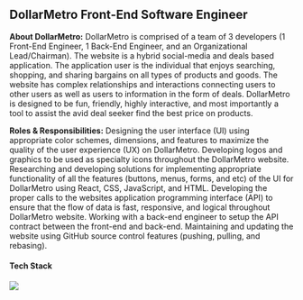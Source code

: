 ## DollarMetro Front-End Software Engineer 

**About DollarMetro:** DollarMetro is comprised of a team of 3 developers (1 Front-End Engineer, 1 Back-End Engineer, and an Organizational Lead/Chairman).  The website is a hybrid social-media and deals based application.  The application user is the individual that enjoys searching, shopping, and sharing bargains on all types of products and goods.  The website has complex relationships and interactions connecting users to other users as well as users to information in the form of deals.  DollarMetro is designed to be fun, friendly, highly interactive, and most importantly a tool to assist the avid deal seeker find the best price on products. 


**Roles & Responsibilities:** Designing the user interface (UI) using appropriate color schemes, dimensions, and features to maximize the quality of the user experience (UX) on DollarMetro.  Developing logos and graphics to be used as specialty icons throughout the DollarMetro website.  Researching and developing solutions for implementing appropriate functionality of all the features (buttons, menus, forms, and etc) of the UI for DollarMetro using React, CSS, JavaScript, and HTML.  Developing the proper calls to the websites application programming interface (API) to ensure that the flow of data is fast, responsive, and logical throughout DollarMetro website.  Working with a back-end engineer to setup the API contract between the front-end and back-end.  Maintaining and updating the website using GitHub source control features (pushing, pulling, and rebasing).    

#### Tech Stack

<img src="images/dummy_thumbnail.jpg?raw=true"/>



<!--For more details see [GitHub Flavored Markdown](https://guides.github.com/features/mastering-markdown/).-->

